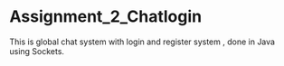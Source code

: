 # Assignment_2_Chatlogin
This is global chat system with login and register system , done in Java using Sockets.
